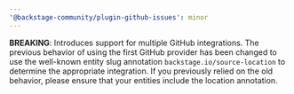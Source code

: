 ```yaml
---
'@backstage-community/plugin-github-issues': minor
---
```


**BREAKING**: Introduces support for multiple GitHub integrations. The previous behavior of using the first GitHub provider has been changed to use the well-known entity slug annotation `backstage.io/source-location` to determine the appropriate integration. If you previously relied on the old behavior, please ensure that your entities include the location annotation.
